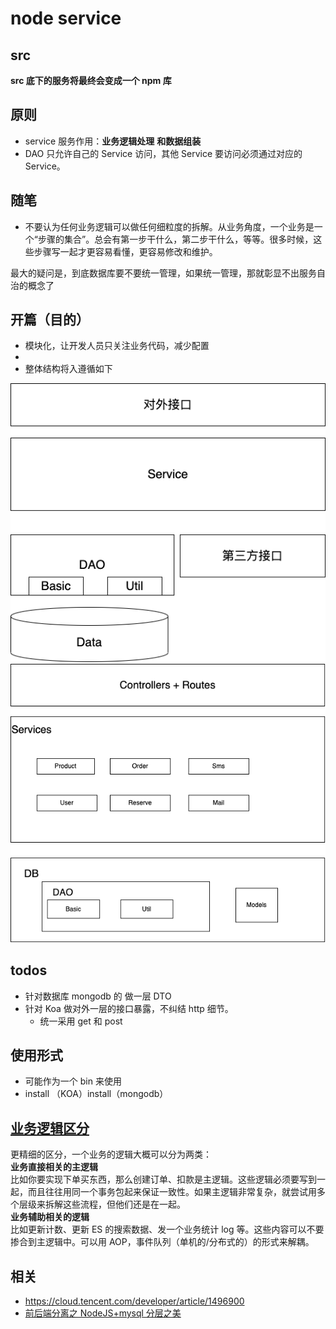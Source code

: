 # node service

## src

**src 底下的服务将最终会变成一个 npm 库**

## 原则

- service 服务作用：**业务逻辑处理** **和数据组装**
- DAO 只允许自己的 Service 访问，其他 Service 要访问必须通过对应的 Service。

## 随笔

- 不要认为任何业务逻辑可以做任何细粒度的拆解。从业务角度，一个业务是一个“步骤的集合”。总会有第一步干什么，第二步干什么，等等。很多时候，这些步骤写一起才更容易看懂，更容易修改和维护。

最大的疑问是，到底数据库要不要统一管理，如果统一管理，那就彰显不出服务自治的概念了

## 开篇（目的）

- 模块化，让开发人员只关注业务代码，减少配置
-
- 整体结构将入遵循如下

![单服务结构](./images/单服务结构.png)
![多服务结构](./images/多服务结构.png)

## todos

- 针对数据库 mongodb 的 做一层 DTO
- 针对 Koa 做对外一层的接口暴露，不纠结 http 细节。
  - 统一采用 get 和 post

## 使用形式

- 可能作为一个 bin 来使用
- install （KOA）install（mongodb）

## [业务逻辑区分](https://www.zhihu.com/question/66281499/answer/445712846)

更精细的区分，一个业务的逻辑大概可以分为两类：  
**业务直接相关的主逻辑**  
比如你要实现下单买东西，那么创建订单、扣款是主逻辑。这些逻辑必须要写到一起，而且往往用同一个事务包起来保证一致性。如果主逻辑非常复杂，就尝试用多个层级来拆解这些流程，但他们还是在一起。  
**业务辅助相关的逻辑**  
比如更新计数、更新 ES 的搜索数据、发一个业务统计 log 等。这些内容可以不要掺合到主逻辑中。可以用 AOP，事件队列（单机的/分布式的）的形式来解耦。

## 相关

- https://cloud.tencent.com/developer/article/1496900
- [前后端分离之 NodeJS+mysql 分层之美](https://www.jianshu.com/p/dab01487a9df)
